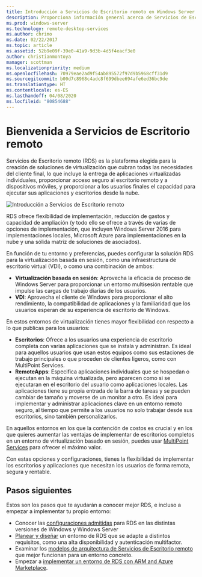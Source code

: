 ```yaml
---
title: Introducción a Servicios de Escritorio remoto en Windows Server 2016
description: Proporciona información general acerca de Servicios de Escritorio remoto
ms.prod: windows-server
ms.technology: remote-desktop-services
ms.author: chrimo
ms.date: 02/22/2017
ms.topic: article
ms.assetid: 52b9e09f-39e0-41a9-9d3b-4d5f4eacf3e0
author: christianmontoya
manager: scottman
ms.localizationpriority: medium
ms.openlocfilehash: 70979eae2ad9f54ab895572f97d9b5968cff31d9
ms.sourcegitcommit: b00d7c8968c4adc8f699dbee694afe6ed36bc9de
ms.translationtype: HT
ms.contentlocale: es-ES
ms.lasthandoff: 04/08/2020
ms.locfileid: "80854688"
---
```

# <a name="welcome-to-remote-desktop-services"></a>Bienvenida a Servicios de Escritorio remoto 

Servicios de Escritorio remoto (RDS) es la plataforma elegida para la creación de soluciones de virtualización que cubran todas las necesidades del cliente final, lo que incluye la entrega de aplicaciones virtualizadas individuales, proporcionar acceso seguro al escritorio remoto y a dispositivos móviles, y proporcionar a los usuarios finales el capacidad para ejecutar sus aplicaciones y escritorios desde la nube.

![Introducción a Servicios de Escritorio remoto](./media/rds-overview.png)

RDS ofrece flexibilidad de implementación, reducción de gastos y capacidad de ampliación (y todo ello se ofrece a través de varias de opciones de implementación, que incluyen Windows Server 2016 para implementaciones locales, Microsoft Azure para implementaciones en la nube y una sólida matriz de soluciones de asociados).

En función de tu entorno y preferencias, puedes configurar la solución RDS para la virtualización basada en sesión, como una infraestructura de escritorio virtual (VDI), o como una combinación de ambos:

- **Virtualización basada en sesión**: Aprovecha la eficacia de proceso de Windows Server para proporcionar un entorno multisesión rentable que impulse las cargas de trabajo diarias de los usuarios.
- **VDI**: Aprovecha el cliente de Windows para proporcionar el alto rendimiento, la compatibilidad de aplicaciones y la familiaridad que los usuarios esperan de su experiencia de escritorio de Windows.

En estos entornos de virtualización tienes mayor flexibilidad con respecto a lo que publicas para los usuarios:

- **Escritorios**: Ofrece a los usuarios una experiencia de escritorio completa con varias aplicaciones que se instala y administran. Es ideal para aquellos usuarios que usan estos equipos como sus estaciones de trabajo principales o que proceden de clientes ligeros, como con MultiPoint Services.
- **RemoteApps**: Especifica aplicaciones individuales que se hospedan o ejecutan en la máquina virtualizada, pero aparecen como si se ejecutaran en el escritorio del usuario como aplicaciones locales. Las aplicaciones tiene su propia entrada de la barra de tareas y se pueden cambiar de tamaño y moverse de un monitor a otro. Es ideal para implementar y administrar aplicaciones clave en un entorno remoto seguro, al tiempo que permite a los usuarios no solo trabajar desde sus escritorios, sino también personalizarlos.

En aquellos entornos en los que la contención de costos es crucial y en los que quieres aumentar las ventajas de implementar de escritorios completos en un entorno de virtualización basado en sesión, puedes usar [MultiPoint Services](../multipoint-services/multipoint-services.md) para ofrecer el máximo valor. 

Con estas opciones y configuraciones, tienes la flexibilidad de implementar los escritorios y aplicaciones que necesitan los usuarios de forma remota, segura y rentable.

## <a name="next-steps"></a>Pasos siguientes

Estos son los pasos que te ayudarán a conocer mejor RDS, e incluso a empezar a implementar tu propio entorno:
-    Conocer las [configuraciones admitidas](rds-supported-config.md) para RDS en las distintas versiones de Windows y Windows Server
-    [Planear y diseñar](rds-plan-and-design.md) un entorno de RDS que se adapte a distintos requisitos, como una alta disponibilidad y autenticación multifactor.
-    Examinar los [modelos de arquitectura de Servicios de Escritorio remoto](desktop-hosting-logical-architecture.md) que mejor funcionan para un entorno concreto.
-    Empezar a [implementar un entorno de RDS con ARM and Azure Marketplace](rds-in-azure.md).

